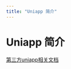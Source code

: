 ```yaml
---
title: "Uniapp 简介"
---
```


# Uniapp 简介

[第三方uniapp相关文档](https://www.kancloud.cn/wangking/uniapp/1726045)

 <!-- <iframe  
 style="padding-top: 15px;height: 1700px;"
 width=100% 
 src="https://uniapp.dcloud.io/"  
 frameborder=0  
 allowfullscreen>
 </iframe> -->